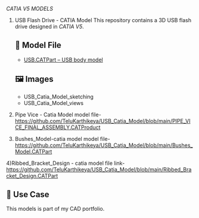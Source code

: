 *CATIA V5 MODELS*


1)  USB Flash Drive - CATIA Model
    This repository contains a 3D USB flash drive designed in *CATIA V5*.
    
    ## 📁 Model File
    - [USB.CATPart – USB body model](https://github.com/TeluKarthikeya/USB_Catia_Model/blob/main/USB_Catia_Model.CATPart)

    ## 🖼 Images
    - USB_Catia_Model_sketching
    - USB_Catia_Model_views

2)  Pipe Vice - Catia Model
    model file- https://github.com/TeluKarthikeya/USB_Catia_Model/blob/main/PIPE_VICE_FINAL_ASSEMBLY.CATProduct

3) Bushes_Model-catia model
   model file- https://github.com/TeluKarthikeya/USB_Catia_Model/blob/main/Bushes_Model.CATPart

4)Ribbed_Bracket_Design - catia model
  file link- https://github.com/TeluKarthikeya/USB_Catia_Model/blob/main/Ribbed_Bracket_Design.CATPart





## 💼 Use Case
This models is part of my CAD portfolio.
